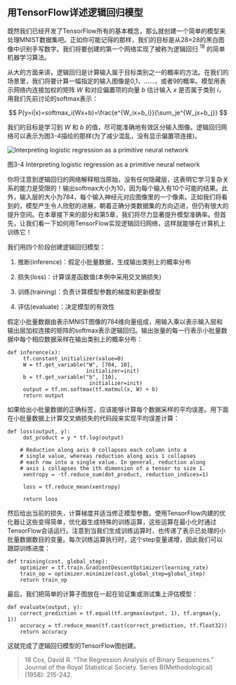 ## 用TensorFlow详述逻辑回归模型
既然我们已经开发了TensorFlow所有的基本概念，那么就创建一个简单的模型来处理MNIST数据集吧。正如你可能记得的那样，我们的目标是从28×28的黑白图像中识别手写数字。我们将要创建的第一个网络实现了被称为逻辑回归 $^{18}$ 的简单机器学习算法。

从大的方面来讲，逻辑回归是计算输入属于目标类别之一的概率的方法。在我们的场景里，我们将要计算一幅指定的输入图像是0,1，……，或者9的概率。模型用表示网络内连接加权的矩阵 $W$ 和对应偏置项的向量 $b$ 估计输入 $x$ 是否属于类别 $i$，用我们先前讨论的softmax表示：

$$
P(y=i|x)=softmax_i(Wx+b)=\frac{e^{W_ix+b_i}}{\sum_je^{W_jx+b_j}}
$$

我们的目标是学习到 $W$ 和 $b$ 的值，尽可能准确地有效区分输入图像。逻辑回归网络可以表示为图3-4描绘的那样(为了减少混乱，没有显示偏置项连接)。

![Interpreting logistic regression as a primitive neural network](https://github.com/lucasbyAI/Fundamental_of_Deep_Learning_ZH/blob/master/images_folder/Fig3-4.png?raw=true)

图3-4 Interpreting logistic regression as a primitive neural network

你将注意到逻辑回归的网络解释相当原始，没有任何隐藏层，这表明它学习复杂关系的能力是受限的！输出softmax大小为10，因为每个输入有10个可能的结果。此外，输入层的大小为784，每个输入神经元对应图像里的一个像素。正如我们将看到的，模型产生令人欣慰的进展，朝着正确分类数据集的方向迈进，但仍有很大的提升空间。在本章接下来的部分和第5章，我们将尽力显著提升模型准确率。但首先，让我们看一下如何用TensorFlow实现逻辑回归网络，这样就能够在计算机上训练它！

我们用四个阶段创建逻辑回归模型：
1. 推断(inference)：假定小批量数据，生成输出类别上的概率分布

2. 损失(loss)：计算误差函数值(本例中采用交叉熵损失)

3. 训练(training)：负责计算模型参数的梯度和更新模型

4. 评估(evaluate)：决定模型的有效性

假定小批量数据由表示MNIST图像的784维向量组成，用输入乘以表示输入层和输出层加权连接的矩阵的softmax表示逻辑回归。输出张量的每一行表示小批量数据中每个相应数据采样在输出类别上的概率分布：

```
def inference(x):
     tf.constant_initializer(value=0)
     W = tf.get_variable("W", [784, 10],
                         initializer=init)
     b = tf.get_variable("b", [10],
                          initializer=init)
     output = tf.nn.softmax(tf.matmul(x, W) + b)
     return output
```

如果给出小批量数据的正确标签，应该能够计算每个数据采样的平均误差。用下面在小批量数据上计算交叉熵损失的代码段来实现平均误差计算：

```
def loss(output, y):
     dot_product = y * tf.log(output)

    # Reduction along axis 0 collapses each column into a
    # single value, whereas reduction along axis 1 collapses
    # each row into a single value. In general, reduction along
    # axis i collapses the ith dimension of a tensor to size 1.
     xentropy = -tf.reduce_sum(dot_product, reduction_indices=1)

     loss = tf.reduce_mean(xentropy)

     return loss
```

然后给出当前的损失，计算梯度并适当修正模型参数。使用TensorFlow内建的优化器让这些变得简单，优化器生成特殊的训练运算，这些运算在最小化时通过TensorFlow会话运行。注意到当我们生成训练运算时，也传递了表示已处理的小批量数据数目的变量。每次训练运算执行时，这个step变量递增，因此我们可以跟踪训练进度：

```
def training(cost, global_step):
    optimizer = tf.train.GradientDescentOptimizer(learning_rate)
    train_op = optimizer.minimize(cost,global_step=global_step)
    return train_op
```

最后，我们把简单的计算子图放在一起在验证集或测试集上评估模型：

```
def evaluate(output, y):
    correct_prediction = tf.equal(tf.argmax(output, 1), tf.argmax(y, 1))
    accuracy = tf.reduce_mean(tf.cast(correct_prediction, tf.float32))
    return accuracy
```

这就完成了逻辑回归模型的TensorFlow图创建。

> 18 Cox, David R. “The Regression Analysis of Binary Sequences.” Journal of the Royal Statistical Society. Series B(Methodological) (1958): 215-242.
